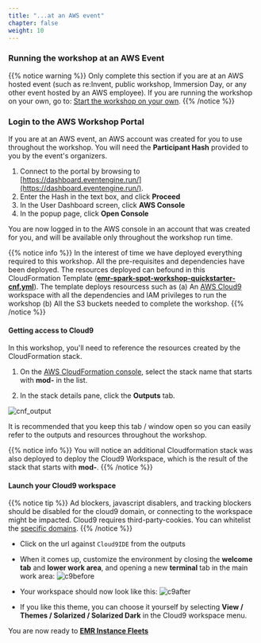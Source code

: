 ```yaml
---
title: "...at an AWS event"
chapter: false
weight: 10
---
```


### Running the workshop at an AWS Event

{{% notice warning %}}
Only complete this section if you are at an AWS hosted event (such as re:Invent, public workshop, Immersion Day, or any other event hosted by an AWS employee). If you are running the workshop on your own, go to: [Start the workshop on your own](/running_spark_apps_with_emr_on_spot_instances/self_paced.html).
{{% /notice %}}

### Login to the AWS Workshop Portal

If you are at an AWS event, an AWS account was created for you to use throughout the workshop. You will need the **Participant Hash** provided to you by the event's organizers.

1. Connect to the portal by browsing to [https://dashboard.eventengine.run/](https://dashboard.eventengine.run/).
2. Enter the Hash in the text box, and click **Proceed** 
3. In the User Dashboard screen, click **AWS Console** 
4. In the popup page, click **Open Console** 

You are now logged in to the AWS console in an account that was created for you, and will be available only throughout the workshop run time.

{{% notice info %}}
In the interest of time we have deployed everything required to this workshop. All the pre-requisites and dependencies have been deployed. The resources deployed can befound in this CloudFormation Template (**[emr-spark-spot-workshop-quickstarter-cnf.yml](https://raw.githubusercontent.com/awslabs/ec2-spot-workshops/master/workshops/running_spark_apps_with_emr_on_spot_instances/emr-spark-spot-workshop-quickstarter-cnf.yml)**). The template deploys resourcess such as (a) An [AWS Cloud9](https://console.aws.amazon.com/cloud9) workspace with all the dependencies and IAM privileges to run the workshop (b) All the S3 buckets needed to complete the workshop. 
{{% /notice %}}

#### Getting access to Cloud9  

In this workshop, you'll need to reference the resources created by the CloudFormation stack.

1. On the [AWS CloudFormation console](https://console.aws.amazon.com/cloudformation), select the stack name that starts with **mod-** in the list.

2. In the stack details pane, click the **Outputs** tab.

![cnf_output](/images/running-emr-spark-apps-on-spot/cnf_output.png)

It is recommended that you keep this tab / window open so you can easily refer to the outputs and resources throughout the workshop.

{{% notice info %}}
You will notice an additional Cloudformation stack was also deployed to deploy the Cloud9 Workspace, which is the result of the stack that starts with **mod-**.
{{% /notice %}}

#### Launch your Cloud9 workspace

{{% notice tip %}}
Ad blockers, javascript disablers, and tracking blockers should be disabled for
the cloud9 domain, or connecting to the workspace might be impacted.
Cloud9 requires third-party-cookies. You can whitelist the [specific domains]( https://docs.aws.amazon.com/cloud9/latest/user-guide/troubleshooting.html#troubleshooting-env-loading).
{{% /notice %}}

- Click on the url against `Cloud9IDE` from the outputs
- When it comes up, customize the environment by closing the **welcome tab** and **lower work area**, and opening a new **terminal** tab in the main work area:
![c9before](/images/running-emr-spark-apps-on-spot/c9before.png)

- Your workspace should now look like this:
![c9after](/images/running-emr-spark-apps-on-spot/c9after.png)

- If you like this theme, you can choose it yourself by selecting **View / Themes / Solarized / Solarized Dark**
in the Cloud9 workspace menu.

You are now ready to **[EMR Instance Fleets](/running_spark_apps_with_emr_on_spot_instances/emr_instance_fleets.html)**

